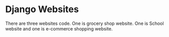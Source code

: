 # Django Websites
There are three websites code. One is grocery shop website. One is School website and one is e-commerce shopping website.
